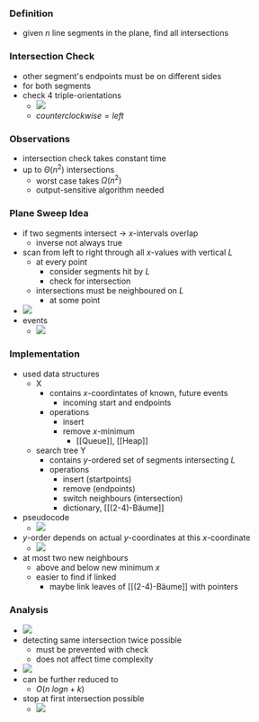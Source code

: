 ### Definition
+ given $n$ line segments in the plane, find all intersections

### Intersection Check
+ other segment's endpoints must be on different sides
+ for both segments
+ check 4 triple-orientations 
	+ ![](../../../z_images/Pasted%20image%2020230113210908.png)
	+ $counterclockwise=left$

### Observations
+ intersection check takes constant time
+ up to $\Theta(n^2)$ intersections
	+ worst case takes $\Omega(n^2)$
	+ output-sensitive algorithm needed

### Plane Sweep Idea
+ if two segments intersect → $x$-intervals overlap
	+ inverse not always true
+ scan from left to right through all $x$-values with vertical $L$
	+ at every point 
		+ consider segments hit by $L$
		+ check for intersection
	+ intersections must be neighboured on $L$ 
		+ at some point
+ ![](../../../z_images/Pasted%20image%2020230113211847.png)
+ events
	+ ![](../../../z_images/Pasted%20image%2020230113211908.png)

### Implementation
+ used data structures
	+ X
		+ contains $x$-coordintates of known, future events
			+ incoming start and endpoints
		+ operations
			+ insert
			+ remove $x$-minimum
				+ [[Queue]], [[Heap]]
	+ search tree Y
		+ contains $y$-ordered set of segments intersecting $L$
		+ operations
			+ insert (startpoints)
			+ remove (endpoints)
			+ switch neighbours (intersection)
			+ dictionary, [[(2-4)-Bäume]]
+ pseudocode
	+ ![](../../../z_images/Pasted%20image%2020230113213608.png)
+ $y$-order depends on actual $y$-coordinates at this $x$-coordinate
	+ ![](../../../z_images/Pasted%20image%2020230113214133.png)
+ at most two new neighbours
	+ above and below new minimum $x$
	+ easier to find if linked
		+ maybe link leaves of [[(2-4)-Bäume]] with pointers

### Analysis
+ ![](../../../z_images/Pasted%20image%2020230113214527.png)
+ detecting same intersection twice possible
	+ must be prevented with check
	 + does not affect time complexity
+ ![](../../../z_images/Pasted%20image%2020230113214944.png)
+ can be further reduced to
	+ $O(n\ log n + k)$
+ stop at first intersection possible
	+ ![](../../../z_images/Pasted%20image%2020230113215052.png)
